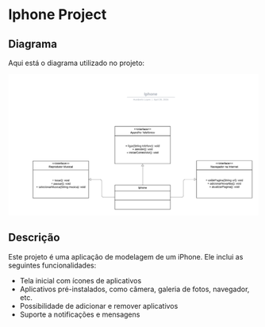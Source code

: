# Iphone Project

## Diagrama

Aqui está o diagrama utilizado no projeto:

<img src="/diagrams/Classe UML.png">

## Descrição

Este projeto é uma aplicação de modelagem de um iPhone. Ele inclui as seguintes funcionalidades:

- Tela inicial com ícones de aplicativos
- Aplicativos pré-instalados, como câmera, galeria de fotos, navegador, etc.
- Possibilidade de adicionar e remover aplicativos
- Suporte a notificações e mensagens
